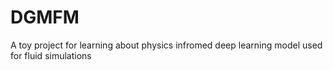 # DGMFM

A toy project for learning about physics infromed deep learning model used for fluid simulations
